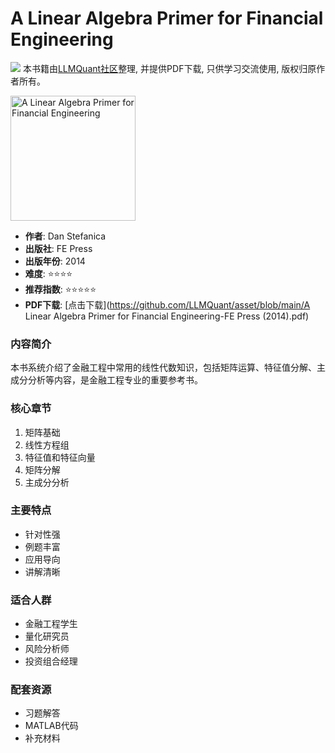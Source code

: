 # A Linear Algebra Primer for Financial Engineering

![](https://fastly.jsdelivr.net/gh/bucketio/img3@main/2024/09/04/1725464231869-e0b2f727-2a0f-4270-bf6c-31ddc350426a.gif)
本书籍由[LLMQuant社区](https://llmquant.com/)整理, 并提供PDF下载, 只供学习交流使用, 版权归原作者所有。

<img src="cover.jpg" alt="A Linear Algebra Primer for Financial Engineering" width="200"/>

- **作者**: Dan Stefanica
- **出版社**: FE Press
- **出版年份**: 2014
- **难度**: ⭐⭐⭐⭐
- **推荐指数**: ⭐⭐⭐⭐⭐
- **PDF下载**: [点击下载](https://github.com/LLMQuant/asset/blob/main/A Linear Algebra Primer for Financial Engineering-FE Press (2014).pdf)

### 内容简介

本书系统介绍了金融工程中常用的线性代数知识，包括矩阵运算、特征值分解、主成分分析等内容，是金融工程专业的重要参考书。

### 核心章节

1. 矩阵基础
2. 线性方程组
3. 特征值和特征向量
4. 矩阵分解
5. 主成分分析

### 主要特点

- 针对性强
- 例题丰富
- 应用导向
- 讲解清晰

### 适合人群

- 金融工程学生
- 量化研究员
- 风险分析师
- 投资组合经理

### 配套资源

- 习题解答
- MATLAB代码
- 补充材料
